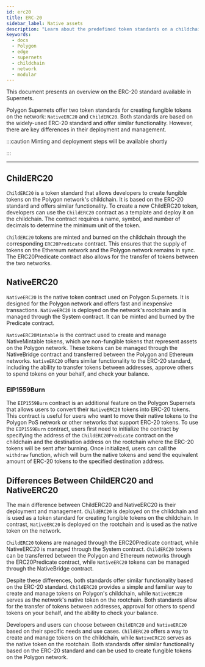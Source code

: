 ```yaml
---
id: erc20
title: ERC-20
sidebar_label: Native assets
description: "Learn about the predefined token standards on a childchain."
keywords:
  - docs
  - Polygon
  - edge
  - supernets
  - childchain
  - network
  - modular
---
```


This document presents an overview on the ERC-20 standard available in Supernets.

Polygon Supernets offer two token standards for creating fungible tokens on the network: `NativeERC20` and `ChildERC20`. Both standards are based on the widely-used ERC-20 standard and offer similar functionality. However, there are key differences in their deployment and management.

:::caution Minting and deployment steps will be available shortly

:::

---

## ChildERC20

`ChildERC20` is a token standard that allows developers to create fungible tokens on the Polygon network's childchain. It is based on the ERC-20 standard and offers similar functionality. To create a new ChildERC20 token, developers can use the `ChildERC20` contract as a template and deploy it on the childchain. The contract requires a name, symbol, and number of decimals to determine the minimum unit of the token.

`ChildERC20` tokens are minted and burned on the childchain through the corresponding `ERC20Predicate` contract. This ensures that the supply of tokens on the Ethereum network and the Polygon network remains in sync. The ERC20Predicate contract also allows for the transfer of tokens between the two networks.

## NativeERC20

`NativeERC20` is the native token contract used on Polygon Supernets. It is designed for the Polygon network and offers fast and inexpensive transactions. `NativeERC20` is deployed on the network's rootchain and is managed through the System contract. It can be minted and burned by the Predicate contract.

`NativeERC20Mintable` is the contract used to create and manage NativeMintable tokens, which are non-fungible tokens that represent assets on the Polygon network. These tokens can be managed through the NativeBridge contract and transferred between the Polygon and Ethereum networks. `NativeERC20` offers similar functionality to the ERC-20 standard, including the ability to transfer tokens between addresses, approve others to spend tokens on your behalf, and check your balance.

### EIP1559Burn

The `EIP1559Burn` contract is an additional feature on the Polygon Supernets that allows users to convert their `NativeERC20` tokens into ERC-20 tokens. This contract is useful for users who want to move their native tokens to the Polygon PoS network or other networks that support ERC-20 tokens. To use the `EIP1559Burn` contract, users first need to initialize the contract by specifying the address of the `ChildERC20Predicate` contract on the childchain and the destination address on the rootchain where the ERC-20 tokens will be sent after burning. Once initialized, users can call the `withdraw` function, which will burn the native tokens and send the equivalent amount of ERC-20 tokens to the specified destination address.

## Differences Between ChildERC20 and NativeERC20

The main difference between ChildERC20 and NativeERC20 is their deployment and management. `ChildERC20` is deployed on the childchain and is used as a token standard for creating fungible tokens on the childchain. In contrast, `NativeERC20` is deployed on the rootchain and is used as the native token on the network.

`ChildERC20` tokens are managed through the ERC20Predicate contract, while NativeERC20 is managed through the System contract. `ChildERC20` tokens can be transferred between the Polygon and Ethereum networks through the ERC20Predicate contract, while `NativeERC20` tokens can be managed through the NativeBridge contract.

Despite these differences, both standards offer similar functionality based on the ERC-20 standard. `ChildERC20` provides a simple and familiar way to create and manage tokens on Polygon's childchain, while `NativeERC20` serves as the network's native token on the rootchain. Both standards allow for the transfer of tokens between addresses, approval for others to spend tokens on your behalf, and the ability to check your balance.

Developers and users can choose between `ChildERC20` and `NativeERC20` based on their specific needs and use cases. `ChildERC20` offers a way to create and manage tokens on the childchain, while `NativeERC20` serves as the native token on the rootchain. Both standards offer similar functionality based on the ERC-20 standard and can be used to create fungible tokens on the Polygon network.
